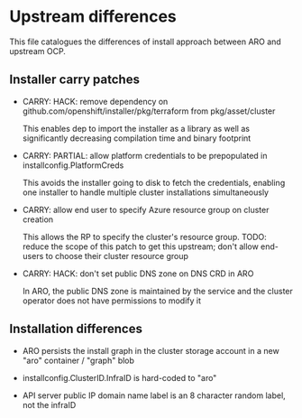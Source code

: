 # Upstream differences

This file catalogues the differences of install approach between ARO and
upstream OCP.

## Installer carry patches

* CARRY: HACK: remove dependency on github.com/openshift/installer/pkg/terraform
  from pkg/asset/cluster

  This enables dep to import the installer as a library as well as significantly
  decreasing compilation time and binary footprint

* CARRY: PARTIAL: allow platform credentials to be prepopulated in
  installconfig.PlatformCreds

  This avoids the installer going to disk to fetch the credentials, enabling one
  installer to handle multiple cluster installations simultaneously

* CARRY: allow end user to specify Azure resource group on cluster creation

  This allows the RP to specify the cluster's resource group.  TODO: reduce the
  scope of this patch to get this upstream; don't allow end-users to choose
  their cluster resource group

* CARRY: HACK: don't set public DNS zone on DNS CRD in ARO

  In ARO, the public DNS zone is maintained by the service and the cluster
  operator does not have permissions to modify it

## Installation differences

* ARO persists the install graph in the cluster storage account in a new "aro"
  container / "graph" blob

* installconfig.ClusterID.InfraID is hard-coded to "aro"

* API server public IP domain name label is an 8 character random label, not the
  infraID
